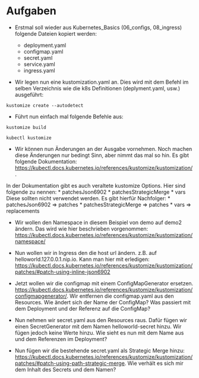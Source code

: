 # Aufgaben

* Erstmal soll wieder aus Kubernetes_Basics (06_configs, 08_ingress) folgende Dateien kopiert werden: 
    * deployment.yaml
    * configmap.yaml
    * secret.yaml
    * service.yaml
    * ingress.yaml

* Wir legen nun eine kustomization.yaml an. Dies wird mit dem Befehl im selben Verzeichnis wie die k8s Definitionen (deplyment.yaml, usw.) ausgeführt:
```
kustomize create --autodetect
```

* Führt nun einfach mal folgende Befehle aus:

```
kustomize build

kubectl kustomize
``` 

* Wir können nun Änderungen an der Ausgabe vornehmen. Noch machen diese Änderungen nur bedingt Sinn, aber nimmt das mal so hin. Es gibt folgende Dokumentation: https://kubectl.docs.kubernetes.io/references/kustomize/kustomization/. 

In der Dokumentation gibt es auch veraltete kustomize Options. Hier sind folgende zu nennen:
    * patchesJson6902
    * patchesStrategicMerge
    * vars
Diese sollten nicht verwendet werden. Es gibt hierfür Nachfolger: 
    * patchesJson6902 => patches
    * patchesStrategicMerge => patches
    * vars => replacements


* Wir wollen den Namespace in diesem Beispiel von demo auf demo2 ändern. Das wird wie hier beschrieben vorgenommen: https://kubectl.docs.kubernetes.io/references/kustomize/kustomization/namespace/

* Nun wollen wir in Ingress den die host url ändern. z.B. auf helloworld.127.0.0.1.nip.io. Kann man hier mit erledigen: https://kubectl.docs.kubernetes.io/references/kustomize/kustomization/patches/#patch-using-inline-json6902

* Jetzt wollen wir die configmap mit einem ConfigMapGenerator ersetzen. https://kubectl.docs.kubernetes.io/references/kustomize/kustomization/configmapgenerator/. Wir entfernen die configmap.yaml aus den Resources. Wie ändert sich der Name der ConfigMap? Was passiert mit dem Deployment und der Referenz auf die ConfigMap?

* Nun nehmen wir secret.yaml aus den Resources raus. Dafür fügen wir einen SecretGenerator mit dem Namen helloworld-secret hinzu. Wir fügen jedoch keine Werte hinzu. Wie sieht es nun mit dem Name aus und dem Referenzen im Deployment?

* Nun fügen wir die bestehende secret.yaml als Strategic Merge hinzu: https://kubectl.docs.kubernetes.io/references/kustomize/kustomization/patches/#patch-using-path-strategic-merge. Wie verhält es sich mir dem Inhalt des Secrets und dem Namen?



